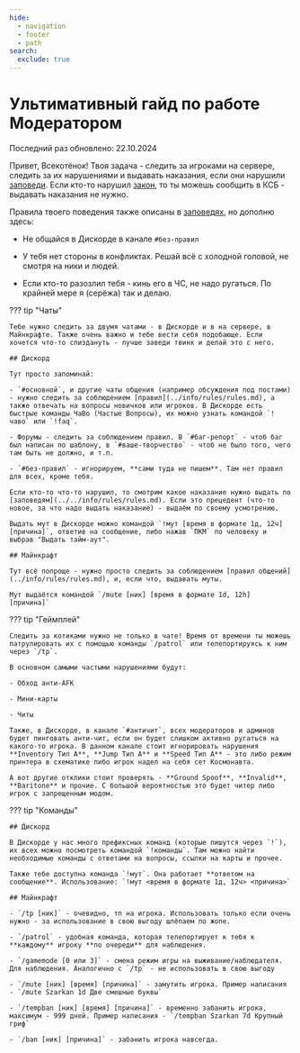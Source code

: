 ```yaml
---
hide:
  - navigation
  - footer
  - path
search:
  exclude: true
---
```


# Ультимативный гайд по работе Модератором

Последний раз обновлено: 22.10.2024

Привет, Всекотёнок! Твоя задача - следить за игроками на сервере, следить за их нарушениями и выдавать наказания, если они нарушили [заповеди](../../info/rules/rules.md). Если кто-то нарушил [закон](../../info/rules/laws.md), то ты можешь сообщить в КСБ - выдавать наказания не нужно.

Правила твоего поведения также описаны в [заповедях](../../info/rules/rules.md), но дополню здесь:

- Не общайся в Дискорде в канале `#без-правил`

- У тебя нет стороны в конфликтах. Решай всё с холодной головой, не смотря на ники и людей.

- Если кто-то разозлил тебя - кинь его в ЧС, не надо ругаться. По крайней мере я (серёжа) так и делаю.

??? tip "Чаты"

    Тебе нужно следить за двумя чатами - в Дискорде и в на сервере, в Майнкрафте. Также очень важно и тебе вести себя подобающе. Если хочется что-то спиздануть - лучше заведи твинк и делай это с него.

    ## Дискорд

    Тут просто запоминай:

    - `#основной`, и другие чаты общения (например обсуждения под постами) - нужно следить за соблюдением [правил](../info/rules/rules.md), а также отвечать на вопросы новичков или игроков. В Дискорде есть быстрые команды ЧаВо (Частые Вопросы), их можно узнать командой `!чаво` или `!faq`.

    - Форумы - следить за соблюдением правил. В `#баг-репорт` - чтоб баг был написан по шаблону, в `#ваше-творчество` - чтоб не было того, чего там быть не должно, и т.п.

    - `#без-правил` - игнорируем, **сами туда не пишем**. Там нет правил для всех, кроме тебя.

    Если кто-то что-то нарушил, то смотрим какое наказание нужно выдать по [заповедям](../../info/rules/rules.md). Если это прецедент (что-то новое, за что надо выдать наказание) - выдаём по своему усмотрению.

    Выдать мут в Дискорде можно командой `!мут [время в формате 1д, 12ч] [причина]`, ответив на сообщение, либо нажав `ПКМ` по человеку и выбрав "Выдать тайм-аут".

    ## Майнкрафт

    Тут всё попроще - нужно просто следить за соблюдением [правил общений](../info/rules/rules.md), и, если что, выдавать муты.

    Мут выдаётся командой `/mute [ник] [время в формате 1d, 12h] [причина]`

??? tip "Геймплей"

    Следить за котиками нужно не только в чате! Время от времени ты можешь патрулировать их с помощью команды `/patrol` или телепортируясь к ним через `/tp`.

    В основном самыми частыми нарушениями будут:

    - Обход анти-AFK

    - Мини-карты

    - Читы

    Также, в Дискорде, в канале `#античит`, всех модераторов и админов будет пинговать анти-чит, если он будет слишком активно ругаться на какого-то игрока. В данном канале стоит игнорировать нарушения **Inventory Тип А**, **Jump Тип A** и **Speed Тип А** - это либо режим принтера в схематике либо игрок надел на себя сет Космонавта.

    А вот другие отклики стоит проверять - **Ground Spoof**, **Invalid**, **Baritone** и прочие. С большой вероятностью это будет читер либо игрок с запрещенным модом.

??? tip "Команды"

    ## Дискорд
    
    В Дискорде у нас много префиксных команд (которые пишутся через `!`), их всех можно посмотреть командой `!команды`. Там можно найти необходимые команды с ответами на вопросы, ссылки на карты и прочее.

    Также тебе доступна команда `!мут`. Она работает **ответом на сообщение**. Использование: `!мут <время в формате 1д, 12ч> <причина>`

    ## Майнкрафт

    - `/tp [ник]` - очевидно, тп на игрока. Использовать только если очень нужно - за использование в свою выгоду шлёпаем по жопе.

    - `/patrol` - удобная команда, которая телепортирует к тебя к **каждому** игроку **по очереди** для наблюдения.

    - `/gamemode [0 или 3]` - смена режим игры на выживание/наблюдателя. Для наблюдения. Аналогично с `/tp` - не использовать в свою выгоду

    - `/mute [ник] [время] [причина]` - замутить игрока. Пример написания - `/mute Szarkan 1d Две смешные буквы`

    - `/tempban [ник] [время] [причина]` - временно забанить игрока, максимум - 999 дней. Пример написания - `/tempban Szarkan 7d Крупный гриф`

    - `/ban [ник] [причина]` - забанить игрока навсегда.